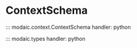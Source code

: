 # ContextSchema
::: modaic.context.ContextSchema
    handler: python

::: modaic.types
    handler: python